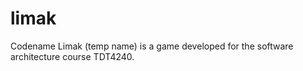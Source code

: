 limak
=====

Codename Limak (temp name) is a game developed for the software architecture course TDT4240.